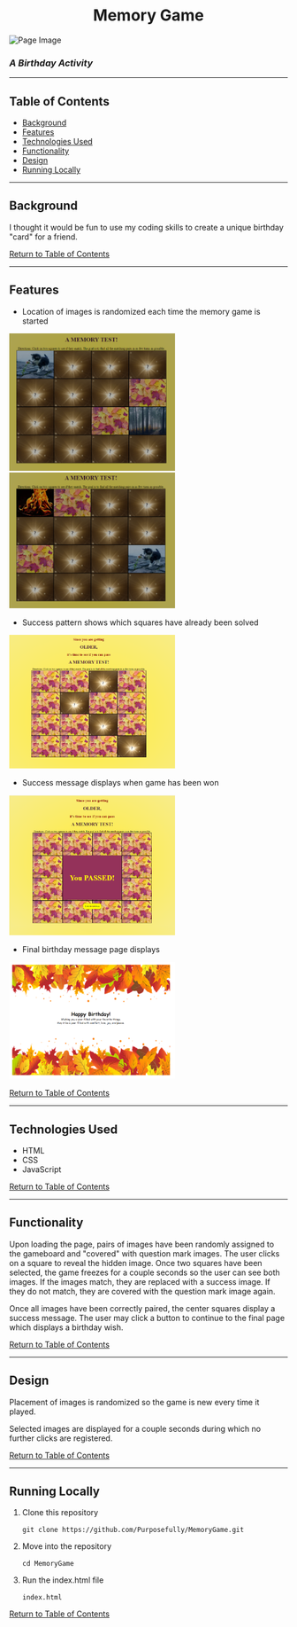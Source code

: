 
<h1 align="center">
    Memory Game
</h1>

<!-- <p align="center">
    <a href="" alt="Video Tour">Take a Video Tour</a>
</p> -->

![Page Image](/Screenshots/InitialPage.png?raw=true)

<!-- [![Video Tour](/Screenshots/Login.png?raw=true)](https://youtu.be/) -->

### *A Birthday Activity*  
___

## Table of Contents
* [Background](#Background)
* [Features](#Features)
* [Technologies Used](#Technologies-Used)
* [Functionality](#Functionality)
* [Design](#Design)
* [Running Locally](#Running-Locally)

___

## Background
I thought it would be fun to use my coding skills to create a unique birthday "card" for a friend.

[Return to Table of Contents](#Table-of-Contents)

___

## Features
* Location of images is randomized each time the memory game is started

<img src="https://github.com/Purposefully/MemoryGame/blob/master/Screenshots/GameOne.png?raw=true" alt="Game One" width="300">  

<img src="https://github.com/Purposefully/MemoryGame/blob/master/Screenshots/GameTwo.png?raw=true" alt="Game Two" width="300">  

* Success pattern shows which squares have already been solved

<img src="https://github.com/Purposefully/MemoryGame/blob/master/Screenshots/MostlyComplete.png?raw=true" alt="MostlyComplete" width="300">  

* Success message displays when game has been won

<img src="https://github.com/Purposefully/MemoryGame/blob/master/Screenshots/Success.png?raw=true" alt="Game won" width="300">  

* Final birthday message page displays

<img src="https://github.com/Purposefully/MemoryGame/blob/master/Screenshots/FinalMessage.png?raw=true" alt="FinalMessage" width="300">  


[Return to Table of Contents](#Table-of-Contents)
___

## Technologies Used
* HTML
* CSS
* JavaScript



[Return to Table of Contents](#Table-of-Contents)
___

## Functionality
Upon loading the page, pairs of images have been randomly assigned to the gameboard and "covered" with question mark images.  The user clicks on a square to reveal the hidden image.  Once two squares have been selected, the game freezes for a couple seconds so the user can see both images.  If the images match, they are replaced with a success image.  If they do not match, they are covered with the question mark image again.

Once all images have been correctly paired, the center squares display a success message.  The user may click a button to continue to the final page which displays a birthday wish.


[Return to Table of Contents](#Table-of-Contents)

___

## Design
Placement of images is randomized so the game is new every time it played.

Selected images are displayed for a couple seconds during which no further clicks are registered.


[Return to Table of Contents](#Table-of-Contents)

___

## Running Locally

1. Clone this repository
    ```
    git clone https://github.com/Purposefully/MemoryGame.git
    ```
2. Move into the repository
    ```
    cd MemoryGame
    ```
3. Run the index.html file
    ```
    index.html
    ```


[Return to Table of Contents](#Table-of-Contents)
